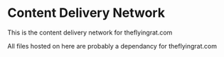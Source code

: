 # Content Delivery Network
This is the content delivery network for theflyingrat.com

All files hosted on here are probably a dependancy for theflyingrat.com

